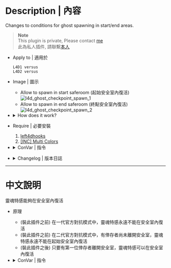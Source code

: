 # Description | 內容
Changes to conditions for ghost spawning in start/end areas.

> __Note__ <br/>
This plugin is private, Please contact [me](https://github.com/fbef0102/Game-Private_Plugin#私人插件列表-private-plugins-list)<br/>
此為私人插件, 請聯繫[本人](https://github.com/fbef0102/Game-Private_Plugin#私人插件列表-private-plugins-list)

* Apply to | 適用於
	```
	L4D1 versus
	L4D2 versus
	```

* Image | 圖示
	* Allow to spawn in start saferoom (起始安全室內復活)
	<br/>![l4d_ghost_checkpoint_spawn_1](image/l4d_ghost_checkpoint_spawn_1.jpg)
	* Allow to spawn in end saferoom (終點安全室內復活)
	<br/>![l4d_ghost_checkpoint_spawn_2](image/l4d_ghost_checkpoint_spawn_2.jpg)

* <details><summary>How does it work?</summary>

	* Allow to spawn in start saferoom after first survivor has left the saferoom
	* Allow to spawn in end saferoom
</details>

* Require | 必要安裝
	1. [left4dhooks](https://forums.alliedmods.net/showthread.php?t=321696)
	2. [[INC] Multi Colors](https://github.com/fbef0102/L4D1_2-Plugins/releases/tag/Multi-Colors)

* <details><summary>ConVar | 指令</summary>

	* cfg/sourcemod/l4d_ghost_checkpoint_spawn.cfg
		```php
		// 0=Plugin off, 1=Plugin on.
		l4d_ghost_checkpoint_spawn_enable "1"

		// Changes how message displays. (0: Disable, 1:In chat, 2: In Hint Box, 3: In center text)
		l4d_ghost_checkpoint_spawn_announce_type "1"

		// When to allow ghost to spawn in start saferoom even if not all survivors leave?
		// 0=Game default
		// 1: First survivor leaves safe area
		// 2: After tank spawn
		// 3: While tank alive
		l4d_ghost_checkpoint_spawn_in_start "1"

		// When to allow ghost to spawn in end saferoom?
		// 0=Game default
		// 1: First survivor leaves safe area
		// 2: After tank spawn
		// 3: While tank alive
		l4d_ghost_checkpoint_spawn_in_end "1"
		```
</details>

* <details><summary>Changelog | 版本日誌</summary>

	* v1.1h (2023-5-22)
		* Update for l4d2 2.2.2.7 version

	* v1.0h (2022-11-27)
		* Auto generate cfg
		* Allow to spawn after tank has spawned

	* v1.1
	    * [Original Plugin By jensewe](https://github.com/Target5150/MoYu_Server_Stupid_Plugins/tree/master/The%20Last%20Stand/l4d_ghost_checkpoint_spawn)
</details>

- - - -
# 中文說明
靈魂特感能夠在安全室內復活

* 原理
	* (裝此插件之前) 在一代官方對抗模式中，靈魂特感永遠不能在安全室內復活
	* (裝此插件之前) 在二代官方對抗模式中，有倖存者尚未離開安全室，靈魂特感永遠不能在起始安全室內復活
	* (裝此插件之後) 只要有第一位倖存者離開安全室，靈魂特感可以在安全室內復活

* <details><summary>ConVar | 指令</summary>

	* cfg/sourcemod/l4d_ghost_checkpoint_spawn.cfg
	```php
	// 0=關閉插件, 1=啟動插件
	l4d_ghost_checkpoint_spawn_enable "1"

	// 提示該如何顯示. (0: 不提示, 1: 聊天框, 2: 黑底白字框, 3: 螢幕正中間)
	l4d_ghost_checkpoint_spawn_announce_type "1"

	// 靈魂特感何時可以在起始安全室內復活?
	// 0=遊戲預設 (所有倖存者離開後)
	// 1=第一位倖存者離開安全室之後
	// 2=Tank復活之後
	// 3=只有當Tank在場上時
	l4d_ghost_checkpoint_spawn_in_start "1"

	// 靈魂特感何時可以在終點安全室內復活?
	// 0=遊戲預設 (永遠不能復活)
	// 1=第一位倖存者離開安全室之後
	// 2=Tank復活之後
	// 3=只有當Tank在場上時
	l4d_ghost_checkpoint_spawn_in_end "1"
	```
</details>
